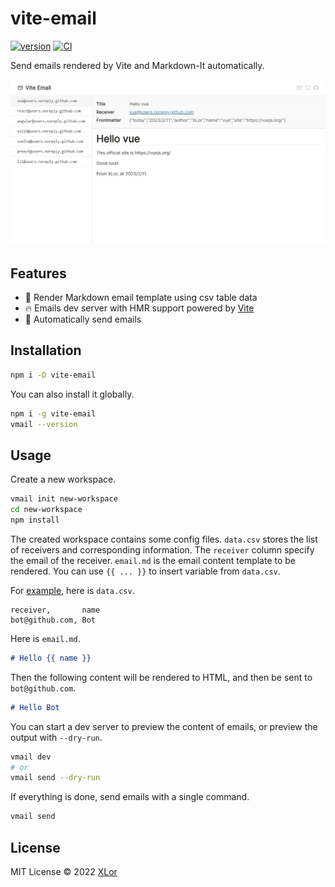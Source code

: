 # vite-email

[![version](https://img.shields.io/npm/v/vite-email?color=rgb%2850%2C203%2C86%29&label=vite-email)](https://www.npmjs.com/package/vite-email) [![CI](https://github.com/yjl9903/vite-email/actions/workflows/ci.yml/badge.svg)](https://github.com/yjl9903/vite-email/actions/workflows/ci.yml)

Send emails rendered by Vite and Markdown-It automatically.

<img src="./screenshot.jpeg" alt="screenshot">

## Features

+ 📝 Render Markdown email template using csv table data
+ 🔥 Emails dev server with HMR support powered by [Vite](https://vitejs.dev/)
+ 📧 Automatically send emails

## Installation

```bash
npm i -D vite-email
```

You can also install it globally.

```bash
npm i -g vite-email
vmail --version
```

## Usage

Create a new workspace.

```bash
vmail init new-workspace
cd new-workspace
npm install
```

The created workspace contains some config files. `data.csv` stores the list of receivers and corresponding information. The `receiver` column specify the email of the receiver. `email.md` is the email content template to be rendered. You can use `{{ ... }}` to insert variable from `data.csv`.

For [example](https://github.com/yjl9903/vite-email/tree/main/example), here is `data.csv`.

```csv
receiver,       name
bot@github.com, Bot
```

Here is `email.md`.

```md
# Hello {{ name }}
```

Then the following content will be rendered to HTML, and then be sent to `bot@github.com`.

```md
# Hello Bot
```

You can start a dev server to preview the content of emails, or preview the output with `--dry-run`.

```bash
vmail dev
# or
vmail send --dry-run
```

If everything is done, send emails with a single command.

```bash
vmail send
```

## License

MIT License © 2022 [XLor](https://github.com/yjl9903)

